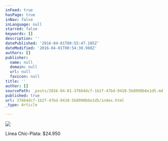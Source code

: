 ```yaml
---
inFeed: true
hasPage: true
inNav: false
inLanguage: null
starred: false
keywords: []
description: ''
datePublished: '2016-04-01T00:55:47.185Z'
dateModified: '2016-04-01T00:54:30.988Z'
authors: []
publisher:
  name: null
  domain: null
  url: null
  favicon: null
title: ''
author: []
sourcePath: _posts/2016-04-01-37664dcf-1b2f-47bd-9410-5b8990b6e1d5.md
published: true
url: 37664dcf-1b2f-47bd-9410-5b8990b6e1d5/index.html
_type: Article

---
```

![](https://the-grid-user-content.s3-us-west-2.amazonaws.com/bf4e0057-5987-4e07-8823-02ea0d8ca9c2.png)

Línea Chic-Plata: $24.950